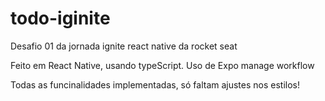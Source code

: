 # todo-iginite
Desafio 01 da jornada ignite react native da rocket seat

Feito em React Native, usando typeScript. Uso de Expo manage workflow 

Todas as funcinalidades implementadas, só faltam ajustes nos estilos!

